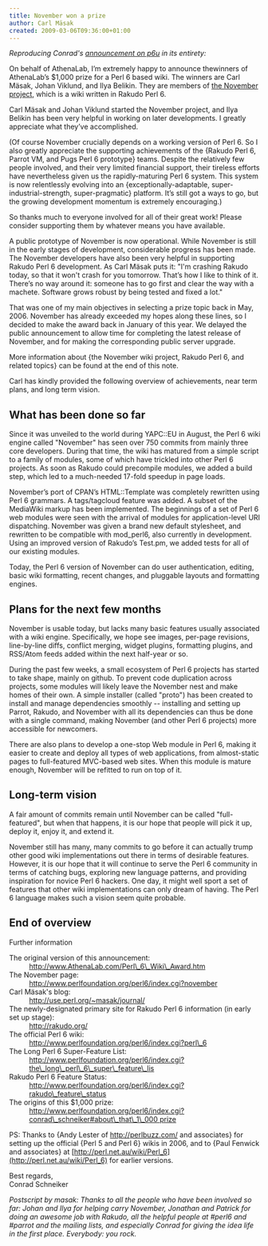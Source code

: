 ```yaml
---
title: November won a prize
author: Carl Mäsak
created: 2009-03-06T09:36:00+01:00
---
```

*Reproducing Conrad's [announcement on p6u](http://www.nntp.perl.org/group/perl.perl6.users/2009/03/msg964.html) in its entirety:*

On behalf of AthenaLab, I’m extremely happy to announce thewinners of AthenaLab’s $1,000 prize for a Perl 6 based wiki. The winners are Carl Mäsak, Johan Viklund, and Ilya Belikin. They are members of [the November project](http://www.november-wiki.org/), which is a wiki written in Rakudo Perl 6.

Carl Mäsak and Johan Viklund started the November project, and Ilya Belikin has been very helpful in working on later developments. I greatly appreciate what they’ve accomplished.

(Of course November crucially depends on a working version of Perl 6. So I also greatly appreciate the supporting achievements of the {Rakudo Perl 6, Parrot VM, and Pugs Perl 6 prototype} teams. Despite the relatively few people involved, and their very limited financial support, their tireless efforts have nevertheless given us the rapidly-maturing Perl 6 system. This system is now relentlessly evolving into an {exceptionally-adaptable, super-industrial-strength, super-pragmatic} platform. It’s still got a ways to go, but the growing development momentum is extremely encouraging.)

So thanks much to everyone involved for all of their great work! Please consider supporting them by whatever means you have available.

A public prototype of November is now operational. While November is still in the early stages of development, considerable progress has been made. The November developers have also been very helpful in supporting Rakudo Perl 6 development. As Carl Mäsak puts it: "I'm crashing Rakudo today, so that it won't crash for you tomorrow. That’s how I like to think of it. There’s no way around it: someone has to go first and clear the way with a machete. Software grows robust by being tested and fixed a lot."

That was one of my main objectives in selecting a prize topic back in May, 2006. November has already exceeded my hopes along these lines, so I decided to make the award back in January of this year. We delayed the public announcement to allow time for completing the latest release of November, and for making the corresponding public server upgrade.

More information about {the November wiki project, Rakudo Perl 6, and related topics} can be found at the end of this note.

Carl has kindly provided the following overview of achievements, near term plans, and long term vision.

## What has been done so far

Since it was unveiled to the world during YAPC::EU in August, the Perl 6 wiki engine called "November" has seen over 750 commits from mainly three core developers. During that time, the wiki has matured from a simple script to a family of modules, some of which have trickled into other Perl 6 projects. As soon as Rakudo could precompile modules, we added a build step, which led to a much-needed 17-fold speedup in page loads.

November’s port of CPAN’s HTML::Template was completely rewritten using Perl 6 grammars. A tags/tagcloud feature was added. A subset of the MediaWiki markup has been implemented. The beginnings of a set of Perl 6 web modules were seen with the arrival of modules for application-level URI dispatching. November was given a brand new default stylesheet, and rewritten to be compatible with mod_perl6, also currently in development. Using an improved version of Rakudo’s Test.pm, we added tests for all of our existing modules.

Today, the Perl 6 version of November can do user authentication, editing, basic wiki formatting, recent changes, and pluggable layouts and formatting engines.

## Plans for the next few months

November is usable today, but lacks many basic features usually associated with a wiki engine. Specifically, we hope see images, per-page revisions, line-by-line diffs, conflict merging, widget plugins, formatting plugins, and RSS/Atom feeds added within the next half-year or so.

During the past few weeks, a small ecosystem of Perl 6 projects has started to take shape, mainly on github. To prevent code duplication across projects, some modules will likely leave the November nest and make homes of their own. A simple installer (called "proto") has been created to install and manage dependencies smoothly -- installing and setting up Parrot, Rakudo, and November with all its dependencies can thus be done with a single command, making November (and other Perl 6 projects) more accessible for newcomers.

There are also plans to develop a one-stop Web module in Perl 6, making it easier to create and deploy all types of web applications, from almost-static pages to full-featured MVC-based web sites. When this module is mature enough, November will be refitted to run on top of it.

## Long-term vision

A fair amount of commits remain until November can be called "full-featured", but when that happens, it is our hope that people will pick it up, deploy it, enjoy it, and extend it.

November still has many, many commits to go before it can actually trump other good wiki implementations out there in terms of desirable features. However, it is our hope that it will continue to serve the Perl 6 community in terms of catching bugs, exploring new language patterns, and providing inspiration for novice Perl 6 hackers. One day, it might well sport a set of features that other wiki implementations can only dream of having. The Perl 6 language makes such a vision seem quite probable.

## End of overview

Further information

<dl>
<dt>The original version of this announcement:</dt>
<dd> <a href='http://www.athenalab.com/Perl_6_Wiki_Award.htm'>http://www.AthenaLab.com/Perl\_6\_Wiki\_Award.htm</a> </dd>
<dt>The November page:</dt>
<dd> <a href='http://www.perlfoundation.org/perl6/index.cgi?november'>http://www.perlfoundation.org/perl6/index.cgi?november</a> </dd>
<dt>Carl M&#228;sak's blog:</dt>
<dd> <a href='http://use.perl.org/~masak/journal/'>http://use.perl.org/~masak/journal/</a> </dd>
<dt>The newly-designated primary site for Rakudo Perl 6
information (in early set up stage):</dt>
<dd> <a href='http://rakudo.org/'>http://rakudo.org/</a> </dd>
<dt>The official Perl 6 wiki:</dt>
<dd> <a href='http://www.perlfoundation.org/perl6/index.cgi?perl_6'>http://www.perlfoundation.org/perl6/index.cgi?perl\_6</a> </dd>
<dt>The Long Perl 6 Super-Feature List:</dt>
<dd> <a href='http://www.perlfoundation.org/perl6/index.cgi?the_long_perl_6_super_feature_list'>http://www.perlfoundation.org/perl6/index.cgi?the\_long\_perl\_6\_super\_feature\_lis  </a> </dd>
<dt>Rakudo Perl 6 Feature Status:</dt>
<dd> <a href='http://www.perlfoundation.org/perl6/index.cgi?rakudo_feature_status'>http://www.perlfoundation.org/perl6/index.cgi?rakudo\_feature\_status</a> </dd>
<dt>The origins of this $1,000 prize:</dt>
<dd> <a href='http://www.perlfoundation.org/perl6/index.cgi?conrad_schneiker#about_that_1_000_prize'>http://www.perlfoundation.org/perl6/index.cgi?conrad\_schneiker#about\_that\_1\_000  prize</a> </dd>
</dl>

PS: Thanks to {Andy Lester of http://perlbuzz.com/ and associates} for setting up the official {Perl 5 and Perl 6} wikis in 2006, and to {Paul Fenwick and associates} at [http://perl.net.au/wiki/Perl_6](http://perl.net.au/wiki/Perl_6) for earlier versions.

Best regards,<br>
 Conrad Schneiker

*Postscript by masak: Thanks to all the people who have been involved so far: Johan and Ilya for helping carry November, Jonathan and Patrick for doing an awesome job with Rakudo, all the helpful people at #perl6 and #parrot and the mailing lists, and especially Conrad for giving the idea life in the first place. Everybody: you rock.*


